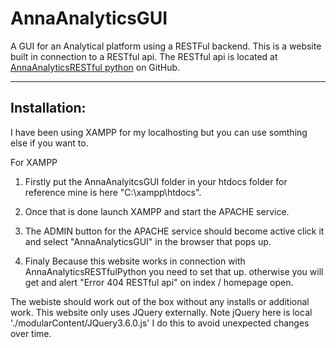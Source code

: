 # AnnaAnalyticsGUI
A GUI for an Analytical platform using a RESTFul backend.
This is a website built in connection to a RESTful api. The RESTful api is located at [AnnaAnalyticsRESTful python](https://github.com/Akelly982/AnnaAnalyticsRESTFulPython) on GitHub. 

---

## Installation:

I have been using XAMPP for my localhosting but you can use somthing else if you want to.

For XAMPP
1) Firstly put the AnnaAnalyitcsGUI folder in your htdocs folder for reference mine is here "C:\xampp\htdocs". 

2) Once that is done launch XAMPP and start the APACHE service.

3) The ADMIN button for the APACHE service should become active click it and select "AnnaAnalyticsGUI" in the browser that pops up.

4) Finaly Because this website works in connection with AnnaAnalyticsRESTfulPython you need to set that up. otherwise you will get and alert "Error 404 RESTful api" on index / homepage open. 

The webiste should work out of the box without any installs or additional work.
This website only uses JQuery externally. 
Note jQuery here is local './modularContent/JQuery3.6.0.js' I do this to avoid unexpected changes over time.

